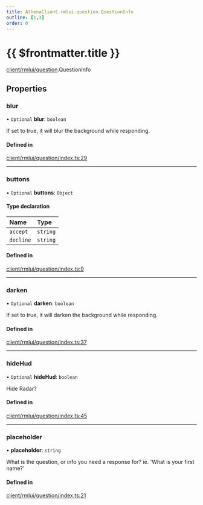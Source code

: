 ```yaml
---
title: AthenaClient.rmlui.question.QuestionInfo
outline: [1,3]
order: 0
---
```


# {{ $frontmatter.title }}


[client/rmlui/question](../modules/client_rmlui_question.md).QuestionInfo

## Properties

### blur

• `Optional` **blur**: `boolean`

If set to true, it will blur the background while responding.

#### Defined in

[client/rmlui/question/index.ts:29](https://github.com/Stuyk/altv-athena/blob/b149a44/src/core/client/rmlui/question/index.ts#L29)

___

### buttons

• `Optional` **buttons**: `Object`

#### Type declaration

| Name | Type |
| :------ | :------ |
| `accept` | `string` |
| `decline` | `string` |

#### Defined in

[client/rmlui/question/index.ts:9](https://github.com/Stuyk/altv-athena/blob/b149a44/src/core/client/rmlui/question/index.ts#L9)

___

### darken

• `Optional` **darken**: `boolean`

If set to true, it will darken the background while responding.

#### Defined in

[client/rmlui/question/index.ts:37](https://github.com/Stuyk/altv-athena/blob/b149a44/src/core/client/rmlui/question/index.ts#L37)

___

### hideHud

• `Optional` **hideHud**: `boolean`

Hide Radar?

#### Defined in

[client/rmlui/question/index.ts:45](https://github.com/Stuyk/altv-athena/blob/b149a44/src/core/client/rmlui/question/index.ts#L45)

___

### placeholder

• **placeholder**: `string`

What is the question, or info you need a response for?
ie. 'What is your first name?'

#### Defined in

[client/rmlui/question/index.ts:21](https://github.com/Stuyk/altv-athena/blob/b149a44/src/core/client/rmlui/question/index.ts#L21)
